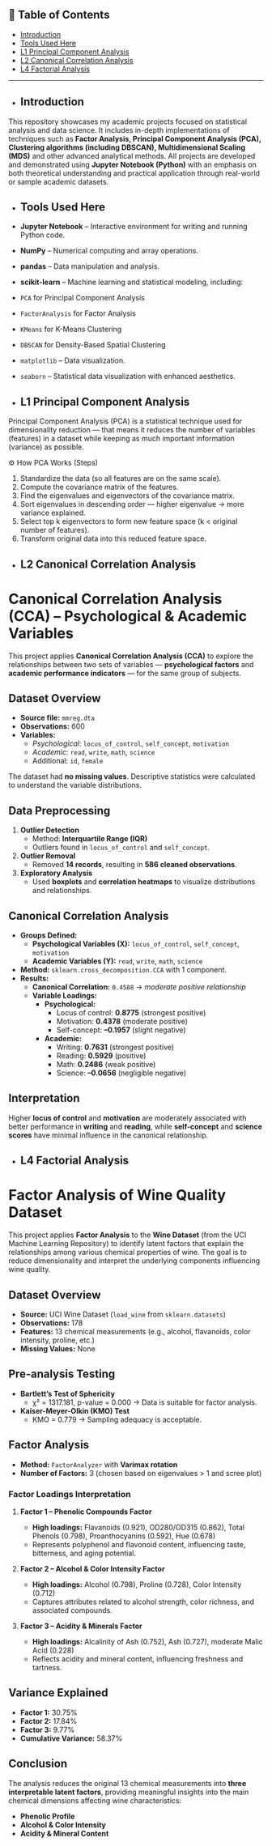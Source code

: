 ## 📑 Table of Contents
- [Introduction](#introduction)
- [Tools Used Here](#tools-used-here)
- [L1 Principal Component Analysis](#l1-principal-component-analysis)
- [L2 Canonical Correlation Analysis](#l2-canonical-correlation-analysis)
- [L4 Factorial Analysis](#l4-factorial-analysis)

---

- ## Introduction
This repository showcases my academic projects focused on statistical analysis and data science. It includes in-depth implementations of techniques such as **Factor Analysis, Principal Component Analysis (PCA), Clustering algorithms (including DBSCAN), Multidimensional Scaling (MDS)** and other advanced analytical methods. All projects are developed and demonstrated using **Jupyter Notebook (Python)** with an emphasis on both theoretical understanding and practical application through real-world or sample academic datasets.

- ## Tools Used Here
- **Jupyter Notebook** – Interactive environment for writing and running Python code.
- **NumPy** – Numerical computing and array operations.
- **pandas** – Data manipulation and analysis.
- **scikit-learn** – Machine learning and statistical modeling, including:
- `PCA` for Principal Component Analysis
- `FactorAnalysis` for Factor Analysis
- `KMeans` for K-Means Clustering
- `DBSCAN` for Density-Based Spatial Clustering
- `matplotlib` – Data visualization.
- `seaborn` – Statistical data visualization with enhanced aesthetics.

- ## L1 Principal Component Analysis
Principal Component Analysis (PCA) is a statistical technique used for dimensionality reduction — that means it reduces the number of variables (features) in a dataset while keeping as much important information (variance) as possible.

⚙ How PCA Works (Steps)
1. Standardize the data (so all features are on the same scale).
2. Compute the covariance matrix of the features.
3. Find the eigenvalues and eigenvectors of the covariance matrix.
4. Sort eigenvalues in descending order — higher eigenvalue → more variance explained.
5. Select top k eigenvectors to form new feature space (k < original number of features).
6. Transform original data into this reduced feature space.

- ## L2 Canonical Correlation Analysis
# Canonical Correlation Analysis (CCA) – Psychological & Academic Variables

This project applies **Canonical Correlation Analysis (CCA)** to explore the relationships between two sets of variables — **psychological factors** and **academic performance indicators** — for the same group of subjects.

## Dataset Overview
- **Source file:** `mmreg.dta`  
- **Observations:** 600  
- **Variables:**
  - *Psychological*: `locus_of_control`, `self_concept`, `motivation`  
  - *Academic*: `read`, `write`, `math`, `science`  
  - Additional: `id`, `female`  

The dataset had **no missing values**. Descriptive statistics were calculated to understand the variable distributions.

## Data Preprocessing
1. **Outlier Detection**  
   - Method: **Interquartile Range (IQR)**  
   - Outliers found in `locus_of_control` and `self_concept`.
2. **Outlier Removal**  
   - Removed **14 records**, resulting in **586 cleaned observations**.
3. **Exploratory Analysis**  
   - Used **boxplots** and **correlation heatmaps** to visualize distributions and relationships.

## Canonical Correlation Analysis
- **Groups Defined:**
  - **Psychological Variables (X):** `locus_of_control`, `self_concept`, `motivation`
  - **Academic Variables (Y):** `read`, `write`, `math`, `science`
- **Method:** `sklearn.cross_decomposition.CCA` with 1 component.
- **Results:**
  - **Canonical Correlation:** `0.4588` → *moderate positive relationship*
  - **Variable Loadings:**
    - **Psychological:**
      - Locus of control: **0.8775** (strongest positive)
      - Motivation: **0.4378** (moderate positive)
      - Self-concept: **–0.1957** (slight negative)
    - **Academic:**
      - Writing: **0.7631** (strongest positive)
      - Reading: **0.5929** (positive)
      - Math: **0.2486** (weak positive)
      - Science: **–0.0656** (negligible negative)

## Interpretation
Higher **locus of control** and **motivation** are moderately associated with better performance in **writing** and **reading**, while **self-concept** and **science scores** have minimal influence in the canonical relationship.



- ## L4 Factorial Analysis
# Factor Analysis of Wine Quality Dataset

This project applies **Factor Analysis** to the **Wine Dataset** (from the UCI Machine Learning Repository) to identify latent factors that explain the relationships among various chemical properties of wine. The goal is to reduce dimensionality and interpret the underlying components influencing wine quality.

## Dataset Overview
- **Source:** UCI Wine Dataset (`load_wine` from `sklearn.datasets`)
- **Observations:** 178
- **Features:** 13 chemical measurements (e.g., alcohol, flavanoids, color intensity, proline, etc.)
- **Missing Values:** None

## Pre-analysis Testing
- **Bartlett’s Test of Sphericity**  
  - χ² = 1317.181, p-value = 0.000 → Data is suitable for factor analysis.
- **Kaiser-Meyer-Olkin (KMO) Test**  
  - KMO = 0.779 → Sampling adequacy is acceptable.

## Factor Analysis
- **Method:** `FactorAnalyzer` with **Varimax rotation**
- **Number of Factors:** 3 (chosen based on eigenvalues > 1 and scree plot)

### Factor Loadings Interpretation
1. **Factor 1 – Phenolic Compounds Factor**
   - **High loadings:** Flavanoids (0.921), OD280/OD315 (0.862), Total Phenols (0.798), Proanthocyanins (0.592), Hue (0.678)
   - Represents polyphenol and flavonoid content, influencing taste, bitterness, and aging potential.

2. **Factor 2 – Alcohol & Color Intensity Factor**
   - **High loadings:** Alcohol (0.798), Proline (0.728), Color Intensity (0.712)
   - Captures attributes related to alcohol strength, color richness, and associated compounds.

3. **Factor 3 – Acidity & Minerals Factor**
   - **High loadings:** Alcalinity of Ash (0.752), Ash (0.727), moderate Malic Acid (0.228)
   - Reflects acidity and mineral content, influencing freshness and tartness.

## Variance Explained
- **Factor 1:** 30.75%
- **Factor 2:** 17.84%
- **Factor 3:** 9.77%
- **Cumulative Variance:** 58.37%

## Conclusion
The analysis reduces the original 13 chemical measurements into **three interpretable latent factors**, providing meaningful insights into the main chemical dimensions affecting wine characteristics:
- **Phenolic Profile**
- **Alcohol & Color Intensity**
- **Acidity & Mineral Content**

